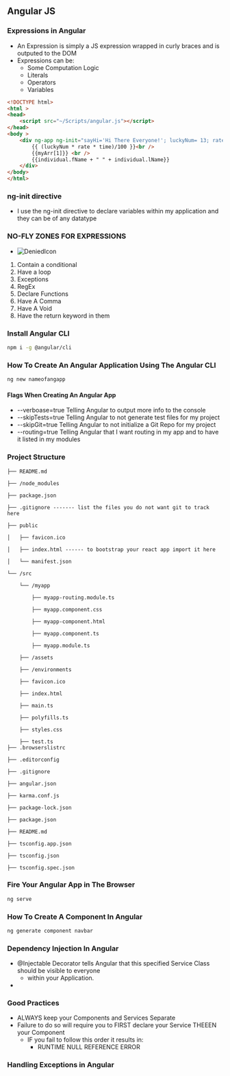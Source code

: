 ## Angular JS


### Expressions in Angular

- An Expression is simply a JS expression wrapped in curly braces and is outputed to the DOM
- Expressions can be:
    - Some Computation Logic
    - Literals
    - Operators
    - Variables

```html
<!DOCTYPE html>
<html >
<head>
    <script src="~/Scripts/angular.js"></script>
</head>
<body >
    <div ng-app ng-init="sayHi='Hi There Everyone!'; luckyNum= 13; rate = 10.5; time= 11; myArr = [458, 812]; individual = { fName:'Omar', lName :'Belkay'}">
        {{ (luckyNum * rate * time)/100 }}<br />
        {{myArr[1]}} <br />
        {{individual.fName + " " + individual.lName}}
    </div>
</body>
</html>

```

### ng-init directive

- I use the ng-init directive to declare variables within my application and they can be of any datatype

### NO-FLY ZONES FOR EXPRESSIONS
- ![DeniedIcon](https://iconarchive.com/download/i98435/dakirby309/simply-styled/Security-Denied.ico)

1. Contain a conditional
2. Have a loop
3. Exceptions
4. RegEx
5. Declare Functions
6. Have A Comma
7. Have A Void
8. Have the return keyword in them


### Install Angular CLI
```bash
npm i -g @angular/cli
```

### How To Create An Angular Application Using The Angular CLI

```bash
ng new nameofangapp
```

#### Flags When Creating An Angular App
- --verboase=true     Telling Angular to output more info to the console 
- --skipTests=true    Telling Angular to not generate test files for my project
- --skipGit=true      Telling Angular to not initialize a Git Repo for my project
- --routing=true      Telling Angular that I want routing in my app and to have it listed in my modules



### Project Structure

```
├── README.md

├── /node_modules

├── package.json

├── .gitignore ------- list the files you do not want git to track here

├── public

│   ├── favicon.ico

│   ├── index.html ------ to bootstrap your react app import it here

│   └── manifest.json

└── /src

    └── /myapp

        ├── myapp-routing.module.ts

        ├── myapp.component.css

        ├── myapp-component.html

        ├── myapp.component.ts

        ├── myapp.module.ts

	├── /assets

	├── /environments

	├── favicon.ico

	├── index.html

	├── main.ts

	├── polyfills.ts

    ├── styles.css

    ├── test.ts
├── .browserslistrc

├── .editorconfig

├── .gitignore

├── angular.json

├── karma.conf.js

├── package-lock.json

├── package.json

├── README.md

├── tsconfig.app.json

├── tsconfig.json

├── tsconfig.spec.json
```



### Fire Your Angular App in The Browser
```bash
ng serve
```


### How To Create A Component In Angular
```bash
ng generate component navbar
```

### Dependency Injection In Angular

- @Injectable Decorator tells Angular that this specified Service Class should be visible to everyone
    - within your Application.
- 

### Good Practices 

- ALWAYS keep your Components and Services Separate
- Failure to do so will require you to FIRST declare your Service THEEEN your Component
    - IF you fail to follow this order it results in:
        - RUNTIME NULL REFERENCE ERROR


### Handling Exceptions in Angular